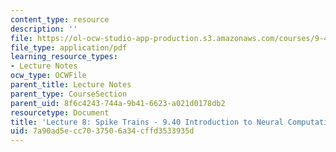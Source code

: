 ```yaml
---
content_type: resource
description: ''
file: https://ol-ocw-studio-app-production.s3.amazonaws.com/courses/9-40-introduction-to-neural-computation-spring-2018/7a90ad5ecc7037506a34cffd3533935d_MIT9_40S18_Lec08.pdf
file_type: application/pdf
learning_resource_types:
- Lecture Notes
ocw_type: OCWFile
parent_title: Lecture Notes
parent_type: CourseSection
parent_uid: 8f6c4243-744a-9b41-6623-a021d0178db2
resourcetype: Document
title: 'Lecture 8: Spike Trains - 9.40 Introduction to Neural Computation'
uid: 7a90ad5e-cc70-3750-6a34-cffd3533935d
---
```

